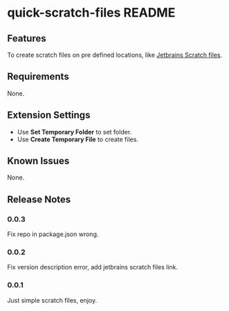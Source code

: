 # quick-scratch-files README

## Features

To create scratch files on pre defined locations, like [Jetbrains Scratch files](https://www.jetbrains.com/help/idea/scratches.html).

## Requirements

None.

## Extension Settings

* Use **Set Temporary Folder** to set folder.
* Use **Create Temporary File** to create files.

## Known Issues

None.

## Release Notes

### 0.0.3

Fix repo in package.json wrong.

### 0.0.2

Fix version description error, add jetbrains scratch files link.

### 0.0.1

Just simple scratch files, enjoy.
